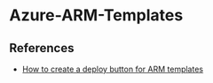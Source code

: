# Azure-ARM-Templates

## References
- [How to create a deploy button for ARM templates](https://docs.microsoft.com/en-us/azure/azure-resource-manager/templates/deploy-to-azure-button)
